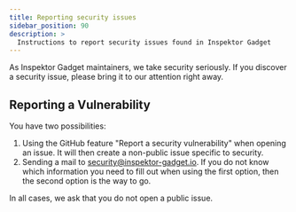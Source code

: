 ```yaml
---
title: Reporting security issues
sidebar_position: 90
description: >
  Instructions to report security issues found in Inspektor Gadget
---
```


As Inspektor Gadget maintainers, we take security seriously.
If you discover a security issue, please bring it to our attention right away.

## Reporting a Vulnerability

You have two possibilities:
1. Using the GitHub feature "Report a security vulnerability" when opening an issue.
It will then create a non-public issue specific to security.
2. Sending a mail to security@inspektor-gadget.io.
If you do not know which information you need to fill out when using the first option, then the second option is the way to go.

In all cases, we ask that you do not open a public issue.
